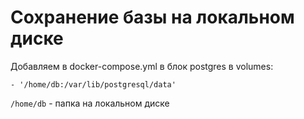 # Сохранение базы на локальном диске

Добавляем в docker-compose.yml в блок postgres в volumes:

`- '/home/db:/var/lib/postgresql/data'`

`/home/db` - папка на локальном диске